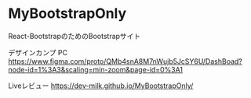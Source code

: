 # MyBootstrapOnly
React-BootstrapのためのBootstrapサイト

デザインカンプ
PC
https://www.figma.com/proto/QMb4snA8M7nWujb5JcSY6U/DashBoad?node-id=1%3A3&scaling=min-zoom&page-id=0%3A1

Liveレビュー
https://dev-milk.github.io/MyBootstrapOnly/
